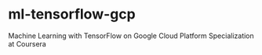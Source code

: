 # ml-tensorflow-gcp
Machine Learning with TensorFlow on Google Cloud Platform Specialization at Coursera
